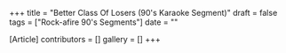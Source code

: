 +++
title = "Better Class Of Losers (90's Karaoke Segment)"
draft = false
tags = ["Rock-afire 90's Segments"]
date = ""

[Article]
contributors = []
gallery = []
+++